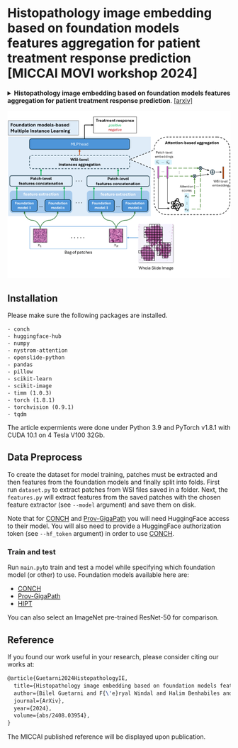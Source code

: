 # Histopathology image embedding based on foundation models features aggregation for patient treatment response prediction [MICCAI MOVI workshop 2024]

<details>
<summary>
    <b>Histopathology image embedding based on foundation models features aggregation for patient treatment response prediction</b>. <a href="https://doi.org/10.48550/arXiv.2408.03954" target="blank">[arxiv]</a>
</summary>

```tex
@article{Guetarni2024HistopathologyIE,
  title={Histopathology image embedding based on foundation models features aggregation for patient treatment response prediction},
  author={Bilel Guetarni and F{\'e}ryal Windal and Halim Benhabiles and Mahfoud Chaibi and Romain Dubois and Emmanuelle Leteurtre and Dominique Collard},
  journal={ArXiv},
  year={2024},
  volume={abs/2408.03954},
}
```

**Abstract:** Predicting the response of a patient to a cancer treatment is of high interest. Nonetheless, this task is still challenging from a medical point of view due to the complexity of the interaction between the patient organism and the considered treatment. Recent works on foundation models pre-trained with self-supervised learning on large-scale unlabeled histopathology datasets have opened a new direction towards the development of new methods for cancer diagnosis related tasks. In this article, we propose a novel methodology for predicting Diffuse Large B-Cell Lymphoma patients treatment response from Whole Slide Images. Our method exploits several foundation models as feature extractors to obtain a local representation of the image corresponding to a small region of the tissue, then, a global representation of the image is obtained by aggregating these local representations using attention-based Multiple Instance Learning. Our experimental study conducted on a dataset of 152 patients, shows the promising results of our methodology, notably by highlighting the advantage of using foundation models compared to conventional ImageNet pre-training. Moreover, the obtained results clearly demonstrates the potential of foundation models for characterizing histopathology images and generating more suited semantic representation for this task.

</details>

![overview](assets/architecture3.png)

## Installation

Please make sure the following packages are installed.

    - conch
    - huggingface-hub
    - numpy
    - nystrom-attention
    - openslide-python
    - pandas
    - pillow
    - scikit-learn
    - scikit-image
    - timm (1.0.3)
    - torch (1.8.1)
    - torchvision (0.9.1)
    - tqdm

The article expermients were done under Python 3.9 and PyTorch v1.8.1 with CUDA 10.1 on 4 Tesla V100 32Gb.

## Data Preprocess

To create the dataset for model training, patches must be extracted and then features from the foundation models and finally split into folds.
First run `dataset.py` to extract patches from WSI files saved in a folder.
Next, the `features.py` will extract features from the saved patches with the chosen feature extractor (see `--model` argument) and save them on disk.

Note that for [CONCH](https://github.com/mahmoodlab/CONCH) and [Prov-GigaPath](https://github.com/prov-gigapath/prov-gigapath) you will need HuggingFace access to their model.
You will also need to provide a HuggingFace authorization token (see `--hf_token` argument) in order to use [CONCH](https://github.com/mahmoodlab/CONCH).

### Train and test

Run `main.py`to train and test a model while specifying which foundation model (or other) to use.
Foundation models available here are:
- [CONCH](https://github.com/mahmoodlab/CONCH)
- [Prov-GigaPath](https://github.com/prov-gigapath/prov-gigapath)
- [HIPT](https://github.com/mahmoodlab/HIPT)

You can also select an ImageNet pre-trained ResNet-50 for comparison.

## Reference

If you found our work useful in your research, please consider citing our works at:

```tex
@article{Guetarni2024HistopathologyIE,
  title={Histopathology image embedding based on foundation models features aggregation for patient treatment response prediction},
  author={Bilel Guetarni and F{\'e}ryal Windal and Halim Benhabiles and Mahfoud Chaibi and Romain Dubois and Emmanuelle Leteurtre and Dominique Collard},
  journal={ArXiv},
  year={2024},
  volume={abs/2408.03954},
}
```

The MICCAI published reference will be displayed upon publication.
